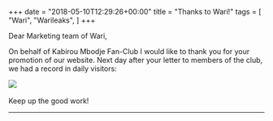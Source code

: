 +++
date = "2018-05-10T12:29:26+00:00"
title = "Thanks to Wari!"
tags = [
    "Wari",
    "Warileaks",
]
+++

Dear Marketing team of Wari,

On behalf of Kabirou Mbodje Fan-Club I would like to thank you for your promotion of our website. Next day after your letter to members of the club, we had a record in daily visitors:

<!--more-->

<div class="container" style="width:auto">
  <a target="blank" href="https://res.cloudinary.com/vincentstradic/image/upload/v1525865754/family/stats.jpg">
    <img src="https://res.cloudinary.com/vincentstradic/image/upload/v1525865754/family/stats.jpg" style="max-width:100%">
  </a>
</div>
<br>
Keep up the good work!

<hr>
